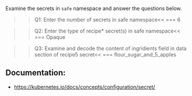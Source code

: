 
Examine the secrets in `safe` namespace and answer the questions below.

>>Q1: Enter the number of secrets in safe namespace<<
=== 6

>>Q2: Enter the type of recipe* secret(s) in safe namespace<<
=== Opaque

>>Q3: Examine and decode the content of ingridients field in data section of recipe5 secret<<
=== flour_sugar_and_5_apples


## Documentation:
- https://kubernetes.io/docs/concepts/configuration/secret/
